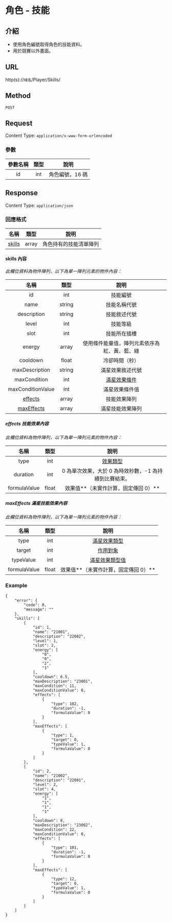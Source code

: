 # 角色 - 技能

## 介紹

- 使用角色編號取得角色的技能資料。
- 用於競賽以外畫面。

## URL

http(s)://`域名`/Player/Skills/

## Method

`POST`

## Request

Content Type: `application/x-www-form-urlencoded`

### 參數

| 參數名稱 | 類型 | 說明 |
|:-:|:-:|:-:|
| id | int | 角色編號，16 碼 |

## Response

Content Type: `application/json`

### 回應格式

| 名稱 | 類型 | 說明 |
|:-:|:-:|:-:|
| [skills](#skills) | array | 角色持有的技能清單陣列 |

#### <span id="skills">skills 內容</span>

_此欄位資料為物件陣列，以下為單一陣列元素的物件內容：_

| 名稱 | 類型 | 說明 |
|:-:|:-:|:-:|
| id | int | 技能編號 |
| name | string | 技能名稱代號 |
| description | string | 技能敘述代號 |
| level | int | 技能等級 |
| slot | int | 技能所在插槽 |
| energy | array | 使用條件能量值，陣列元素依序為 紅、黃、藍、綠 |
| cooldown | float | 冷卻時間（秒） |
| maxDescription | string | 滿星效果敘述代號 |
| maxCondition | int | [滿星效果條件](../codes/skill.md#maxCondition) |
| maxConditionValue | int | 滿星效果條件值 |
| [effects](#effects) | array | 技能效果陣列 |
| [maxEffects](#maxEffects) | array | 滿星技能效果陣列 |

##### <span id="effects">effects 技能效果內容</span>

_此欄位資料為物件陣列，以下為單一陣列元素的物件內容：_

| 名稱 | 類型 | 說明 |
|:-:|:-:|:-:|
| type | int | [效果類型](../codes/skill.md#effectType) |
| duration | int | 0 為單次效果，大於 0 為時效秒數，-1 為持續到比賽結束。 |
| formulaValue | float | 效果值**（未實作計算，固定傳回 0）** |

##### <span id="maxEffects">maxEffects 滿星技能效果內容</span>

_此欄位資料為物件陣列，以下為單一陣列元素的物件內容：_

| 名稱 | 類型 | 說明 |
|:-:|:-:|:-:|
| type | int | [滿星效果類型](../codes/skill.md#maxEffectType) |
| target | int | [作用對象](../codes/skill.md#target) |
| typeValue | int | [滿星效果類型值](../codes/skill.md#maxEffectType) |
| formulaValue | float | 效果值**（未實作計算，固定傳回 0）** |

### Example

	{
	    "error": {
	        "code": 0,
	        "message": ""
	    },
	    "skills": [
	        {
	            "id": 1,
	            "name": "21001",
	            "description": "22002",
	            "level": 1,
	            "slot": 2,
	            "energy": [
	                "0",
	                "0",
	                "2",
	                "1"
	            ],
	            "cooldown": 6.5,
	            "maxDescription": "23001",
	            "maxCondition": 11,
	            "maxConditionValue": 0,
	            "effects": [
	                {
	                    "type": 102,
	                    "duration": -1,
	                    "formulaValue": 0
	                }
	            ],
	            "maxEffects": [
	                {
	                    "type": 1,
	                    "target": 0,
	                    "typeValue": 1,
	                    "formulaValue": 0
	                }
	            ]
	        },
	        {
	            "id": 2,
	            "name": "21002",
	            "description": "22001",
	            "level": 2,
	            "slot": 4,
	            "energy": [
	                "1",
	                "1",
	                "1",
	                "1"
	            ],
	            "cooldown": 8,
	            "maxDescription": "23002",
	            "maxCondition": 22,
	            "maxConditionValue": 0,
	            "effects": [
	                {
	                    "type": 101,
	                    "duration": -1,
	                    "formulaValue": 0
	                }
	            ],
	            "maxEffects": [
	                {
	                    "type": 12,
	                    "target": 0,
	                    "typeValue": 1,
	                    "formulaValue": 0
	                }
	            ]
	        }
	    ]
	}